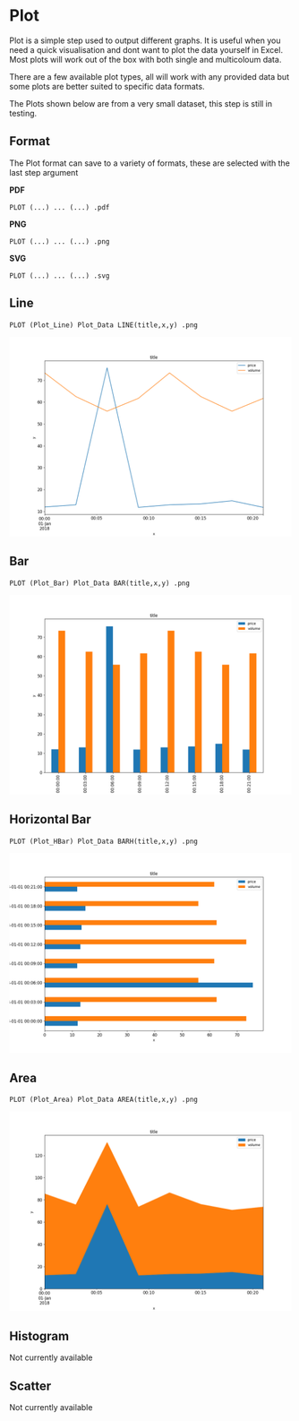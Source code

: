 # Plot

Plot is a simple step used to output different graphs. It is useful when you need a quick visualisation and dont want to plot the data yourself in Excel. Most plots will work out of the box with both single and multicoloum data.

There are a few available plot types, all will work with any provided data but some plots are better suited to specific data formats.

The Plots shown below are from a very small dataset, this step is still in testing.

## Format

The Plot format can save to a variety of formats, these are selected with the last step argument

**PDF**
```
PLOT (...) ... (...) .pdf
```
**PNG**
```
PLOT (...) ... (...) .png
```

**SVG**
```
PLOT (...) ... (...) .svg
```

## Line
```
PLOT (Plot_Line) Plot_Data LINE(title,x,y) .png
```

![alt text](./assets/Plot_1.png "Title")

## Bar
```
PLOT (Plot_Bar) Plot_Data BAR(title,x,y) .png
```

![alt text](./assets/Plot_2.png "Title")

## Horizontal Bar
```
PLOT (Plot_HBar) Plot_Data BARH(title,x,y) .png
```

![alt text](./assets/Plot_3.png "Title")

## Area
```
PLOT (Plot_Area) Plot_Data AREA(title,x,y) .png
```

![alt text](./assets/Plot_5.png "Title")

## Histogram

Not currently available

## Scatter

Not currently available
